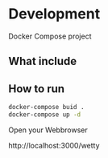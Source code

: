 # Development

Docker Compose project

## What include 

## How to run 


```bash
docker-compose buid . 
docker-compose up -d 
```

Open your Webbrowser 

http://localhost:3000/wetty
